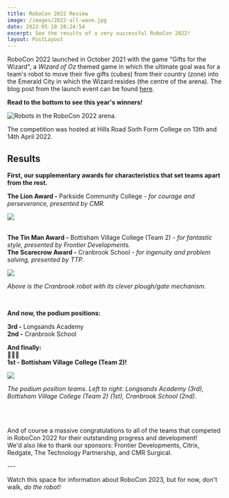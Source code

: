 ```yaml
---
title: RoboCon 2022 Review
image: /images/2022-all-wave.jpg
date: 2022-05-10 20:24:54
excerpt: See the results of a very successful RoboCon 2022!
layout: PostLayout
---
```

RoboCon 2022 launched in October 2021 with the game "Gifts for the Wizard", a *Wizard of Oz* themed game in which the ultimate goal was for a team's robot to move their five gifts (cubes) from their country (zone) into the Emerald City in which the Wizard resides (the centre of the arena). The blog post from the launch event can be found [here](robocon-2022-launched.html). 

**Read to the bottom to see this year's winners!**

![Robots in the RoboCon 2022 arena. ](/images/2022-cranbrook-vs-bottisham2-final.JPG)

The competition was hosted at Hills Road Sixth Form College on 13th and 14th April 2022. 

## Results

**First, our supplementary awards for characteristics that set teams apart from the rest.** 

**The Lion Award -** Parkside Community College *\- for courage and perseverance, presented by CMR.* 

![](/images/2022-parkside-cmr-lion-award1.JPG)

\
**The Tin Man Award -** Bottisham Village College (Team 2) *\- for fantastic style, presented by Frontier Developments.* \
**The Scarecrow Award -** Cranbrook School *\- for ingenuity and problem solving, presented by TTP.* 

![](/images/2022-P1080823.JPG)

*Above is the Cranbrook robot with its clever plough/gate mechanism.* 

<br/>

**And now, the podium positions:**

**3rd -** Longsands Academy\
**2nd -** Cranbrook School

**And finally:**\
🥁🥁🥁\
**1st - Bottisham Village College (Team 2)!**

![](/images/2022-podiums.JPG)

*The podium position teams. Left to right: Longsands Academy (3rd), Bottisham Village College (Team 2) (1st), Cranbrook School (2nd).* 

<br/><br/>

And of course a massive congratulations to all of the teams that competed in RoboCon 2022 for their outstanding progress and development! \
We'd also like to thank our sponsors: Frontier Developments, Citrix, Redgate, The Technology Partnership, and CMR Surgical. 

\---

Watch this space for information about RoboCon 2023, but for now, don't walk, *do the robot!*